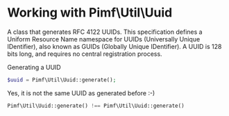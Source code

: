 # Working with Pimf\Util\Uuid

A class that generates RFC 4122 UUIDs. This specification defines a Uniform Resource Name namespace for UUIDs (Universally Unique IDentifier),
also known as GUIDs (Globally Unique IDentifier). A UUID is 128 bits long, and requires no central registration process.

Generating a UUID

```php
$uuid = Pimf\Util\Uuid::generate();
```

Yes, it is not the same UUID as generated before :-)

```php
Pimf\Util\Uuid::generate() !== Pimf\Util\Uuid::generate()
```
